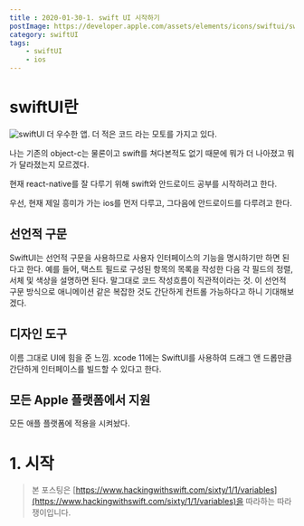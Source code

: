 ```yaml
---
title : 2020-01-30-1. swift UI 시작하기
postImage: https://developer.apple.com/assets/elements/icons/swiftui/swiftui-96x96_2x.png
category: swiftUI
tags:
    - swiftUI
    - ios
---
```

# swiftUI란
![swiftUI](https://developer.apple.com/assets/elements/icons/swiftui/swiftui-96x96_2x.png)
더 우수한 앱. 더 적은 코드 라는 모토를 가지고 있다.

나는 기존의 object-c는 물론이고 swift를 쳐다본적도 없기 때문에 뭐가 더 나아졌고 뭐가 달라졌는지 모르겠다.

현재 react-native를 잘 다루기 위해 swift와 안드로이드 공부를 시작하려고 한다.

우선, 현재 제일 흥미가 가는 ios를 먼저 다루고, 그다음에 안드로이드를 다루려고 한다.

## 선언적 구문
SwiftUI는 선언적 구문을 사용하므로 사용자 인터페이스의 기능을 명시하기만 하면 된다고 한다.
예를 들어, 택스트 필드로 구성된 항목의 목록을 작성한 다음 각 필드의 정렬, 서체 및 색상을 설명하면 된다.
말그대로 코드 작성흐름이 직관적이라는 것.
이 선언적 구문 방식으로 애니메이션 같은 복잡한 것도 간단하게 컨트롤 가능하다고 하니 기대해보겠다.
## 디자인 도구
이름 그대로 UI에 힘을 준 느낌.
xcode 11에는 SwiftUI를 사용하여 드래그 앤 드롭만큼 간단하게 인터페이스를 빌드할 수 있다고 한다.

## 모든 Apple 플랫폼에서 지원
모든 애플 플랫폼에 적용을 시켜놨다.


# 1. 시작
> 본 포스팅은 [https://www.hackingwithswift.com/sixty/1/1/variables](https://www.hackingwithswift.com/sixty/1/1/variables)을 따라하는 따라쟁이입니다.
